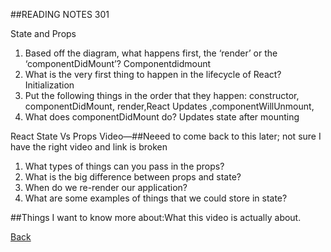 

##READING NOTES 301

State and Props

1. Based off the diagram, what happens first, the ‘render’ or the ‘componentDidMount’? Componentdidmount
2. What is the very first thing to happen in the lifecycle of React? Initialization
3. Put the following things in the order that they happen: constructor, componentDidMount, render,React Updates ,componentWillUnmount,
4. What does componentDidMount do? Updates state after mounting

React State Vs Props Video—##Neeed to come back to this later; not sure I have the right video and link is broken
1. What types of things can you pass in the props?
2. What is the big difference between props and state?
3. When do we re-render our application?
4. What are some examples of things that we could store in state?



##Things I want to know more about:What this video is actually about.







[Back](README.md)